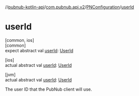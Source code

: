 //[pubnub-kotlin-api](../../../index.md)/[com.pubnub.api.v2](../index.md)/[PNConfiguration](index.md)/[userId](user-id.md)

# userId

[common, ios]\
[common]\
expect abstract val [userId](user-id.md): [UserId](../../com.pubnub.api/-user-id/index.md)

[ios]\
actual abstract val [userId](user-id.md): [UserId](../../../../../pubnub-kotlin/pubnub-kotlin-api/pubnub-kotlin-api/com.pubnub.api/-user-id/index.md)

[jvm]\
actual abstract val [userId](user-id.md): [UserId](../../com.pubnub.api/-user-id/index.md)

The user ID that the PubNub client will use.
